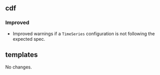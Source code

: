 ## cdf 

### Improved

- Improved warnings if a `TimeSeries` configuration is not following the
expected spec.

## templates

No changes.